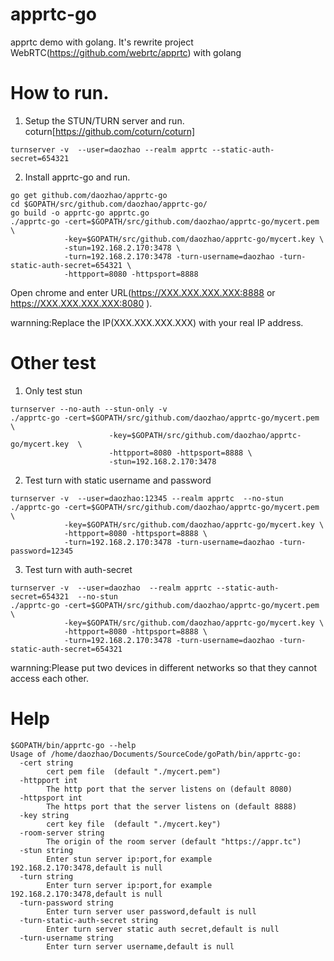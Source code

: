# apprtc-go
apprtc demo with golang. It's rewrite project WebRTC(https://github.com/webrtc/apprtc)  with golang

# How to run.
1. Setup the STUN/TURN server and run.
coturn[https://github.com/coturn/coturn]
```
turnserver -v  --user=daozhao --realm apprtc --static-auth-secret=654321 
```
2. Install apprtc-go and run.
```
go get github.com/daozhao/apprtc-go
cd $GOPATH/src/github.com/daozhao/apprtc-go/
go build -o apprtc-go apprtc.go
./apprtc-go -cert=$GOPATH/src/github.com/daozhao/apprtc-go/mycert.pem \
            -key=$GOPATH/src/github.com/daozhao/apprtc-go/mycert.key \
            -stun=192.168.2.170:3478 \
            -turn=192.168.2.170:3478 -turn-username=daozhao -turn-static-auth-secret=654321 \
            -httpport=8080 -httpsport=8888
```
Open chrome and enter URL(https://XXX.XXX.XXX.XXX:8888 or https://XXX.XXX.XXX.XXX:8080 ).

warnning:Replace the IP(XXX.XXX.XXX.XXX) with your real IP address.

# Other test
1. Only test stun
```
turnserver --no-auth --stun-only -v
./apprtc-go -cert=$GOPATH/src/github.com/daozhao/apprtc-go/mycert.pem \
                      -key=$GOPATH/src/github.com/daozhao/apprtc-go/mycert.key  \
                      -httpport=8080 -httpsport=8888 \
                      -stun=192.168.2.170:3478 
```

2. Test turn with static username and password
```
turnserver -v  --user=daozhao:12345 --realm apprtc  --no-stun
./apprtc-go -cert=$GOPATH/src/github.com/daozhao/apprtc-go/mycert.pem \
            -key=$GOPATH/src/github.com/daozhao/apprtc-go/mycert.key \
            -httpport=8080 -httpsport=8888 \
            -turn=192.168.2.170:3478 -turn-username=daozhao -turn-password=12345 
```

3. Test turn with auth-secret
```
turnserver -v  --user=daozhao  --realm apprtc --static-auth-secret=654321  --no-stun
./apprtc-go -cert=$GOPATH/src/github.com/daozhao/apprtc-go/mycert.pem \
            -key=$GOPATH/src/github.com/daozhao/apprtc-go/mycert.key \
            -httpport=8080 -httpsport=8888 \
            -turn=192.168.2.170:3478 -turn-username=daozhao -turn-static-auth-secret=654321 
```
warnning:Please put two devices in different networks so that they cannot access each other.

# Help
```
$GOPATH/bin/apprtc-go --help
Usage of /home/daozhao/Documents/SourceCode/goPath/bin/apprtc-go:
  -cert string
    	cert pem file  (default "./mycert.pem")
  -httpport int
    	The http port that the server listens on (default 8080)
  -httpsport int
    	The https port that the server listens on (default 8888)
  -key string
    	cert key file  (default "./mycert.key")
  -room-server string
    	The origin of the room server (default "https://appr.tc")
  -stun string
    	Enter stun server ip:port,for example 192.168.2.170:3478,default is null
  -turn string
    	Enter turn server ip:port,for example 192.168.2.170:3478,default is null
  -turn-password string
    	Enter turn server user password,default is null
  -turn-static-auth-secret string
    	Enter turn server static auth secret,default is null
  -turn-username string
    	Enter turn server username,default is null
```



